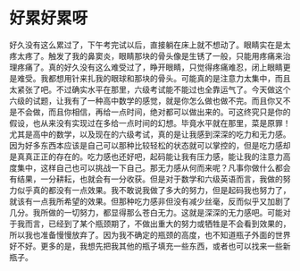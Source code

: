 # 好累好累呀

好久没有这么累过了，下午考完试以后，直接躺在床上就不想动了。眼睛实在是太疼太疼了。触发了我的鼻窦炎，眼睛那块的骨头像是生锈了一般，只能用疼痛来治理疼痛了。真的好久没有这么难受过了，睁开眼睛，只觉得疼痛难忍，闭上眼睛更是难受。我都想用针来扎我的眼球和那块的骨头。可能真的是注意力太集中，而且太紧张了吧。不过确实水平在那里，六级考试能不能过也全靠运气了。今天做这个六级的试题，让我有了一种高中数学的感觉，就是你怎么做也做不完。而且你又不是不会做，而且你相信，再给一点时间，绝对都可以做出来的。可这终究只是你的假设，也从来没有实现过在多给一点时间的幻想。毕竟水平就在那里，菜是原罪！尤其是高中的数学，以及现在的六级考试，真的是让我感到深深的吃力和无力感。因为好多东西本应该是自己可以那种比较轻松的状态就可以掌控的，但是吃力感却是真真正正的存在的。吃力感也还好吧，起码能让我有压力感，能让我的注意力高度集中，这样自己也可以挑战一下自己。那无力感从何而来呢？凡事你做什么都会有结果，一分耕耘，也就会有一分收获。但是对于数学和六级英语而言，我做的努力似乎真的都没有一点效果。我不敢说我做了多大的努力，但是起码我也努力了，就该有一点我所希望的效果。但那种吃力感非但没有减少丝毫，反而似乎又加剧了几分。我所做的一切努力，都显得那么苍白无力。这就是深深的无力感吧。可能对于我而言，已经到了某个瓶颈期了，不做出重大的努力或牺牲是不会看到效果的，所以我也准备慢慢放弃了。因为我不确定的瓶颈的高度，也不知道瓶子外面的世界好不好。更多的是，我想先把我其他的瓶子填充一些东西，或者也可以找来一些新瓶子。
